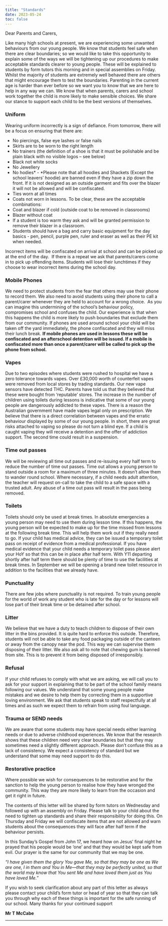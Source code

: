 ```yaml
---
title: "Standards"
date: 2023-05-24
toc: false
---
```


Dear Parents and Carers,

Like many high schools at present, we are experiencing some unwanted behaviours from our young people.   We know that students feel safe when there are clear boundaries; so we would like to take this opportunity to explain some of the ways we will be tightening up our procedures to make acceptable standards clearer to young people. These will be explained to students by form tutors this morning and in special assemblies on Friday.  Whilst the majority of students are extremely well behaved there are others that might encourage them to test the boundaries. Parenting in the current age is harder than ever before so we want you to know that we are here to help in any way we can.  We know that when parents, carers and school work together the child is more likely to make sensible choices. We share our stance to support each child to be the best versions of themselves.

### Uniform
Wearing uniform incorrectly is a sign of defiance. From tomorrow, there will be a focus on ensuring that there are: 
- No piercings, false eye lashes or false nails
- Skirts are to be worn to the right length
- No trainers (the definition of a shoe is that it must be polishable and be plain black with no visible logos – see below) 
- Black not white socks
- No Jewellery 
- No hodies* - *Please note that all hoodies and Shackets (Except the school leavers’ hoodie) are banned even if they have a zip down the front.  If it is not designed as an outside garment and fits over the blazer it will not be allowed and will be confiscated.  
- Ties worn at all times
- Coats not worn in lessons. To be clear, these are the acceptable combinations: 
- Coat and blazer if cold (outside coat to be removed in classrooms) 
- Blazer without coat
- If a student is too warm they ask and will be granted permission to remove their blazer in a classroom.
- Students should have a bag and carry basic equipment for the day basics - pen, pencil, purple pen, ruler and eraser as well as their PE kit when needed.  

Incorrect items will be confiscated on arrival at school and can be picked up at the end of the day.  If there is a repeat we ask that parents/carers come in to pick up offending items. Students will lose their lunchtimes if they choose to wear incorrect items during the school day. 

### Mobile Phones
We need to protect students from the fear that others may use their phone to record them.  We also need to avoid students using their phone to call a parent/carer whenever they are held to account for a wrong choice.  As you can imagine this undermining of the school’s behaviour policy, compromises school and confuses the child.  Our experience is that when this happens the child is more likely to push boundaries that exclude them from our community.  If phones are used around school your child will be taken off the yard immediately, the phone confiscated and they will miss their lunch break. **If mobile phones are used in lessons these will be confiscated and an afterschool detention will be issued. If a mobile is confiscated more than once a parent/carer will be called to pick up the phone from school.**

### Vapes
Due to two episodes where students were rushed to hospital we have a zero tolerance towards vapes.  Over £30,000 worth of counterfeit vapes were removed from local stores by trading standards.  Our new vape sensors have detected THC. Parents have told us that they believed that these were bought from ‘reputable’ stores.  The increase in the number of children using toilets during lessons is indicative that some of our young people are dangerously addicted to these vapes.  There is a reason the Australian government have made vapes legal only on prescription. We believe that there is a direct correlation between vapes and the erratic behaviour displayed by some of our young people.  In short, there are great risks attached to vaping so please do not turn a blind eye.  If a child is caught vaping they will receive a detention and the offer of addiction support. The second time could result in a suspension. 

### Time out passes
We will be reviewing all time out passes and re-issuing every half term to reduce the number of time out passes.  Time out allows a young person to stand outside a room for a maximum of three minutes.  It doesn’t allow them to wander round school. Where necessary, if a child needs adult attention, the teacher will request on-call to take the child to a safe space with a trusted adult.  Any abuse of a time out pass will result in the pass being removed. 

### Toilets
Toilets should only be used at break times.  In absolute emergencies a young person may need to use them during lesson time.  If this happens, the young person will be expected to make up for the time missed from lessons at the following break time. This will help them work out if they really need to go. If your child has medical advice, they can be issued a temporary toilet pass on receipt of evidence from a medical professional.  If you have medical evidence that your child needs a temporary toilet pass please alert your HoY so that this can be in place after half term. With Y11 departing shortly after half term there should be plenty of time to use the facilities at break times.  In September we will be opening a brand new toilet resource in addition to the facilities that we already have. 

### Punctuality 
There are few jobs where punctuality is not required.  To train young people for the world of work any student who is late for the day or for lessons will lose part of their break time or be detained after school.  

### Litter
We believe that we have a duty to teach children to dispose of their own litter in the bins provided.  It is quite hard to enforce this outside.  Therefore, students will not be able to take any food packaging outside of the canteen or away from the canopy near the pod.  This way we can supervise them disposing of their litter. We also ask all to note that chewing gum is banned from site.  This is to prevent it from being disposed of irresponsibly. 

### Refusal 
If your child refuses to comply with what we are asking, we will call you to ask for your support in explaining that to be part of the school family means following our values.  We understand that some young people make mistakes and we desire to help them by correcting them in a supportive loving environment. We ask that students speak to staff respectfully at all times and as such we expect them to refrain from using foul language.

### Trauma or SEND needs  
We are aware that some students may have special needs either learning needs or due to adverse childhood experiences.  We know that the research shows that these children need very clear boundaries but that they may sometimes need a slightly different approach.  Please don’t confuse this as a lack of consistency.  We expect a consistency of standard but we understand that some may need support to do this. 

### Restorative practice
Where possible we wish for consequences to be restorative and for the sanction to help the young person to realise how they have wronged the community.  This way they are more likely to learn from the occasion and get it right in future.  

The contents of this letter will be shared by form tutors on Wednesday and followed up with an assembly on Friday.  Please talk to your child about the need to tighten up standards and share their responsibility for doing this. On Thursday and Friday we will confiscate items that are not allowed and warn students about the consequences they will face after half term if the behaviour persists. 

In this Sunday’s Gospel from John 17, we heard how on Jesus’ final night he prayed that his people would be ‘one’ and that they would be kept safe from evil. Our prayer is the same for our community that we may be one.  

_“I have given them the glory You gave Me, so that they may be one as We are one, I in them and You in Me—that they may be perfectly united, so that the world may know that You sent Me and have loved them just as You have loved Me.”_

If you wish to seek clarification about any part of this letter as always please contact your child’s form tutor or head of year so that they can talk you through why each of these things is important for the safe running of our school.
Many thanks for your continued support

**Mr T McCabe**

---